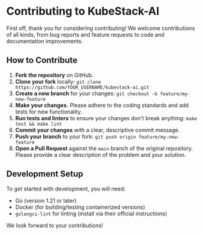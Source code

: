 # Contributing to KubeStack-AI

First off, thank you for considering contributing! We welcome contributions of all kinds, from bug reports and feature requests to code and documentation improvements.

## How to Contribute

1.  **Fork the repository** on GitHub.
2.  **Clone your fork** locally: `git clone https://github.com/YOUR_USERNAME/kubestack-ai.git`
3.  **Create a new branch** for your changes: `git checkout -b feature/my-new-feature`
4.  **Make your changes.** Please adhere to the coding standards and add tests for new functionality.
5.  **Run tests and linters** to ensure your changes don't break anything: `make test && make lint`
6.  **Commit your changes** with a clear, descriptive commit message.
7.  **Push your branch** to your fork: `git push origin feature/my-new-feature`
8.  **Open a Pull Request** against the `main` branch of the original repository. Please provide a clear description of the problem and your solution.

## Development Setup

To get started with development, you will need:

*   Go (version 1.21 or later)
*   Docker (for building/testing containerized versions)
*   `golangci-lint` for linting (install via their official instructions)

We look forward to your contributions!

<!-- Personal.AI order the ending -->
